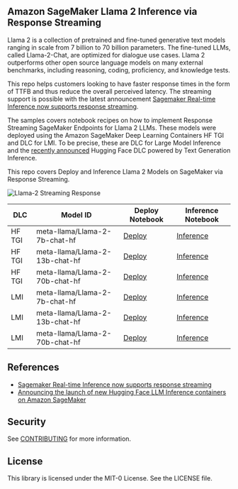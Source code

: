 ## Amazon SageMaker Llama 2 Inference via Response Streaming

Llama 2 is a collection of pretrained and fine-tuned generative text models ranging in scale from 7 billion to 70 billion parameters. The fine-tuned LLMs, called Llama-2-Chat, are optimized for dialogue use cases. Llama 2 outperforms other open source language models on many external benchmarks, including reasoning, coding, proficiency, and knowledge tests.

This repo helps customers looking to have faster response times in the form of TTFB and thus reduce the overall perceived latency. The streaming support is possible with the latest announcement [Sagemaker Real-time Inference now supports response streaming](https://aws.amazon.com/about-aws/whats-new/2023/09/sagemaker-real-time-inference-response-streaming).
 
The samples covers notebook recipes on how to implement Response Streaming SageMaker Endpoints for Llama 2 LLMs.
These models were deployed using the Amazon SageMaker Deep Learning Containers HF TGI and DLC for LMI.
To be precise, these are DLC for Large Model Inference and the [recently announced](https://aws.amazon.com/blogs/machine-learning/announcing-the-launch-of-new-hugging-face-llm-inference-containers-on-amazon-sagemaker/) Hugging Face DLC powered by Text Generation Inference.

This repo covers Deploy and Inference Llama 2 Models on SageMaker via Response Streaming.

![Llama-2 Streaming Response](https://github.com/windson/amazon-sagemaker-llama2-response-streaming-recipes/assets/1826682/4ebe0e47-1f46-4c1c-80d6-5239035de80a)

| DLC | Model ID | Deploy Notebook | Inference Notebook |
| --- | --- | --- | --- |
| HF TGI | meta-llama/Llama-2-7b-chat-hf | [Deploy](https://github.com/aws-samples/amazon-sagemaker-llama2-response-streaming-recipes/blob/main/llama-2-hf-tgi/llama-2-7b-chat-hf/1-deploy-llama-2-7b-chat-hf-tgi-sagemaker.ipynb) | [Inference](https://github.com/aws-samples/amazon-sagemaker-llama2-response-streaming-recipes/blob/main/llama-2-hf-tgi/llama-2-7b-chat-hf/2-sagemaker-realtime-inference-llama-2-7b-chat-hf-tgi-streaming-response.ipynb) |
| HF TGI | meta-llama/Llama-2-13b-chat-hf | [Deploy](https://github.com/aws-samples/amazon-sagemaker-llama2-response-streaming-recipes/blob/main/llama-2-hf-tgi/llama-2-13b-chat-hf/1-deploy-llama-2-13b-chat-hf-tgi-sagemaker.ipynb) | [Inference](https://github.com/aws-samples/amazon-sagemaker-llama2-response-streaming-recipes/blob/main/llama-2-hf-tgi/llama-2-13b-chat-hf/2-sagemaker-realtime-inference-llama-2-13b-chat-hf-tgi-streaming-response.ipynb) |
| HF TGI | meta-llama/Llama-2-70b-chat-hf | [Deploy](https://github.com/aws-samples/amazon-sagemaker-llama2-response-streaming-recipes/blob/main/llama-2-hf-tgi/llama-2-70b-chat-hf/1-deploy-llama-2-70b-chat-hf-tgi-sagemaker.ipynb) | [Inference](https://github.com/aws-samples/amazon-sagemaker-llama2-response-streaming-recipes/blob/main/llama-2-hf-tgi/llama-2-70b-chat-hf/2-sagemaker-realtime-inference-llama-2-70b-chat-hf-tgi-streaming-response.ipynb) |
| LMI | meta-llama/Llama-2-7b-chat-hf | [Deploy](https://github.com/aws-samples/amazon-sagemaker-llama2-response-streaming-recipes/blob/main/llama-2-lmi/llama-2-7b-chat/1-deploy-llama-2-7b-lmi-response-streaming.ipynb) | [Inference](https://github.com/aws-samples/amazon-sagemaker-llama2-response-streaming-recipes/blob/main/llama-2-lmi/llama-2-7b-chat/2-inference-llama-2-7b-lmi-response-streaming.ipynb) |
| LMI | meta-llama/Llama-2-13b-chat-hf | [Deploy](https://github.com/aws-samples/amazon-sagemaker-llama2-response-streaming-recipes/blob/main/llama-2-lmi/llama-2-13b-chat/1-deploy-llama-2-13b-chat-lmi-response-streaming.ipynb) | [Inference](https://github.com/aws-samples/amazon-sagemaker-llama2-response-streaming-recipes/blob/main/llama-2-lmi/llama-2-13b-chat/2-inference-llama-2-13b-chat-lmi-response-streaming.ipynb) |
| LMI | meta-llama/Llama-2-70b-chat-hf | [Deploy](https://github.com/aws-samples/amazon-sagemaker-llama2-response-streaming-recipes/blob/main/llama-2-lmi/llama-2-70b-chat/1-deploy-llama-2-70b-lmi-response-streaming.ipynb) | [Inference](https://github.com/aws-samples/amazon-sagemaker-llama2-response-streaming-recipes/blob/main/llama-2-lmi/llama-2-70b-chat/2-inference-llama-2-70b-lmi-response-streaming.ipynb) |

## References

- [Sagemaker Real-time Inference now supports response streaming](https://aws.amazon.com/about-aws/whats-new/2023/09/sagemaker-real-time-inference-response-streaming)
- [Announcing the launch of new Hugging Face LLM Inference containers on Amazon SageMaker](https://aws.amazon.com/blogs/machine-learning/announcing-the-launch-of-new-hugging-face-llm-inference-containers-on-amazon-sagemaker/)

## Security

See [CONTRIBUTING](CONTRIBUTING.md#security-issue-notifications) for more information.

## License

This library is licensed under the MIT-0 License. See the LICENSE file.

